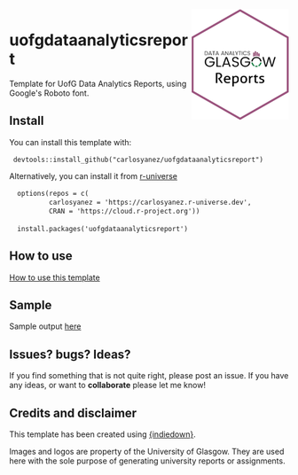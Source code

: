 <img src="https://github.com/carlosyanez/uofgdataanalyticsreport/raw/main/img/hexSticker.png" width = "175" height = "200" align="right" border=0 style="border:0; text-decoration:none; outline:none"/>

# uofgdataanalyticsreport
Template for UofG Data Analytics Reports, using Google's Roboto font.

## Install
You can install this template with:

```
 devtools::install_github("carlosyanez/uofgdataanalyticsreport")
 ```
 
Alternatively, you can install it from [r-universe](https://r-universe.dev/) 

```
  options(repos = c(
          carlosyanez = 'https://carlosyanez.r-universe.dev',
          CRAN = 'https://cloud.r-project.org'))

  install.packages('uofgdataanalyticsreport')
```
## How to use 

[How to use this template](https://carlosyanez.github.io/uofgdataanalyticsreport/articles/howto.html)
 
## Sample
Sample output [here](example/Example.pdf)

## Issues? bugs? Ideas?

If you find something that is not quite right, please post an issue.
If you have any ideas, or want to **collaborate** please let me know!


## Credits and disclaimer

This template has been created using [{indiedown}](https://cynkra.github.io/indiedown/index.html).

Images and logos are property of the University of Glasgow. They are used  here with the sole purpose of generating university reports or assignments.